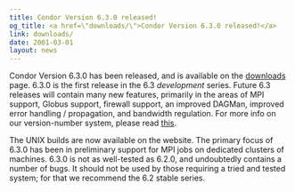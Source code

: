 ```yaml
---
title: Condor Version 6.3.0 released!
og_title: <a href=\"downloads/\">Condor Version 6.3.0 released!</a>
link: downloads/
date: 2001-03-01
layout: news
---
```


Condor Version 6.3.0 has been released, and is available on the <a href="downloads/"> downloads</a> page. 6.3.0 is the first release in the 6.3 <i>development</i> series. Future 6.3 releases will contain many new features, primarily in the areas of MPI support, Globus support,  firewall support, an improved DAGMan, improved error handling / propagation, and bandwidth regulation.  For more info on our version-number system, please read <a href="version_number.html">this</a>. <p> The UNIX builds are now available on the website. The primary focus of 6.3.0 has been in preliminary support for MPI jobs on dedicated clusters of  machines. 6.3.0 is not as well-tested as 6.2.0, and undoubtedly contains a number of bugs. It should not be used by those requiring a tried and tested system; for that we recommend the 6.2 stable series.
